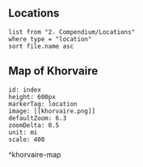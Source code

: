 ## Locations
```dataview
list from "2. Compendium/Locations"
where type = "location"
sort file.name asc
```

## Map of Khorvaire

```leaflet
id: index
height: 600px
markerTag: location
image: [[khorvaire.png]]
defaultZoom: 6.3
zoomDelta: 0.5
unit: mi
scale: 400
```
^khorvaire-map
